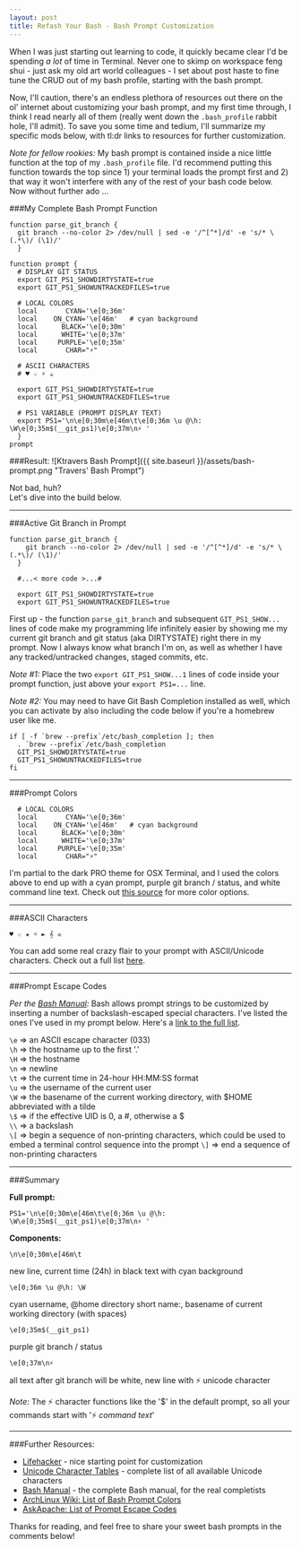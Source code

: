 ```yaml
---
layout: post
title: Refash Your Bash - Bash Prompt Customization
---
```


When I was just starting out learning to code, it quickly became clear I'd be spending _a lot_ of time in Terminal. Never one to skimp on workspace feng shui - just ask my old art world colleagues - I set about post haste to fine tune the CRUD out of my bash profile, starting with the bash prompt. 

Now, I'll caution, there's an endless plethora of resources out there on the ol' internet about customizing your bash prompt, and my first time through, I think I read nearly all of them (really went down the `.bash_profile` rabbit hole, I'll admit). To save you some time and tedium, I'll summarize my specific mods below, with tl:dr links to resources for further customization. 

_Note for fellow rookies:_ My bash prompt is contained inside a nice little function at the top of my `.bash_profile` file. I'd recommend putting this function towards the top since 1) your terminal loads the prompt first and 2) that way it won't interfere with any of the rest of your bash code below. Now without further ado ...

###My Complete Bash Prompt Function

```shell
function parse_git_branch {
  git branch --no-color 2> /dev/null | sed -e '/^[^*]/d' -e 's/* \(.*\)/ (\1)/'
  }

function prompt {
  # DISPLAY GIT STATUS
  export GIT_PS1_SHOWDIRTYSTATE=true
  export GIT_PS1_SHOWUNTRACKEDFILES=true

  # LOCAL COLORS
  local       CYAN='\e[0;36m'
  local    ON_CYAN='\e[46m'   # cyan background
  local      BLACK='\e[0;30m'
  local      WHITE='\e[0;37m' 
  local     PURPLE='\e[0;35m'
  local       CHAR="⚡"
  
  # ASCII CHARACTERS
  # ♥ ☆ ⚡ ☕  
  
  export GIT_PS1_SHOWDIRTYSTATE=true
  export GIT_PS1_SHOWUNTRACKEDFILES=true

  # PS1 VARIABLE (PROMPT DISPLAY TEXT)
  export PS1='\n\e[0;30m\e[46m\t\e[0;36m \u @\h: \W\e[0;35m$(__git_ps1)\e[0;37m\n⚡ '
  }
prompt
```

###Result:
![Ktravers Bash Prompt]({{ site.baseurl }}/assets/bash-prompt.png "Travers' Bash Prompt")


Not bad, huh?  
Let's dive into the build below.

  
----
###Active Git Branch in Prompt

```shell
function parse_git_branch {
    git branch --no-color 2> /dev/null | sed -e '/^[^*]/d' -e 's/* \(.*\)/ (\1)/'
  }
  
  #...< more code >...#
  
  export GIT_PS1_SHOWDIRTYSTATE=true
  export GIT_PS1_SHOWUNTRACKEDFILES=true
```

First up - the function `parse_git_branch` and subsequent `GIT_PS1_SHOW...` lines of code make my programming life infinitely easier by showing me my current git branch and git status (aka DIRTYSTATE) right there in my prompt. Now I always know what branch I'm on, as well as whether I have any tracked/untracked changes, staged commits, etc. 

_Note #1:_ Place the two `export GIT_PS1_SHOW...1` lines of code inside your prompt function, just above your `export PS1=...` line. 

_Note #2:_ You may need to have Git Bash Completion installed as well, which you can activate by also including the code below if you're a homebrew user like me.

```shell
if [ -f `brew --prefix`/etc/bash_completion ]; then
  . `brew --prefix`/etc/bash_completion
  GIT_PS1_SHOWDIRTYSTATE=true
  GIT_PS1_SHOWUNTRACKEDFILES=true
fi
```

  
----
###Prompt Colors 

```shell 
  # LOCAL COLORS
  local       CYAN='\e[0;36m'
  local    ON_CYAN='\e[46m'   # cyan background
  local      BLACK='\e[0;30m'
  local      WHITE='\e[0;37m' 
  local     PURPLE='\e[0;35m'
  local       CHAR="⚡"
```

I'm partial to the dark PRO theme for OSX Terminal, and I used the colors above to end up with a cyan prompt, purple git branch / status, and white command line text. Check out [this source](https://wiki.archlinux.org/index.php/Color_Bash_Prompt#List_of_colors_for_prompt_and_Bash) for more color options.


  
----
###ASCII Characters

```shell
♥ ☆ ★ ☼ ► 𝄞 ☠ 
```

You can add some real crazy flair to your prompt with ASCII/Unicode characters. Check out a full list [here](http://unicode-table.com/en/).


  
----
###Prompt Escape Codes

_Per the [Bash Manual](http://www.gnu.org/software/bash/manual/bashref.html#Controlling-the-Prompt):_ Bash allows prompt strings to be customized by inserting a number of backslash-escaped special characters. I've listed the ones I've used in my prompt below. Here's a [link to the full list](http://www.gnu.org/software/bash/manual/bashref.html#Controlling-the-Prompt).

`\e`  =>  an ASCII escape character (033)  
`\h`  =>  the hostname up to the first '.'  
`\H`  =>  the hostname  
`\n`  =>  newline  
`\t`  =>  the current time in 24-hour HH:MM:SS format  
`\u`  =>  the username of the current user  
`\W`  =>  the basename of the current working directory, with $HOME abbreviated with a tilde  
`\$`  =>  if the effective UID is 0, a #, otherwise a $  
`\\`  =>  a backslash  
`\[`  =>  begin a sequence of non-printing characters, which could be used to embed a terminal control sequence into the prompt
`\]`  =>  end a sequence of non-printing characters  


  
----
###Summary


**Full prompt:**

```shell
PS1='\n\e[0;30m\e[46m\t\e[0;36m \u @\h: \W\e[0;35m$(__git_ps1)\e[0;37m\n⚡ '
```

**Components:**  

```shell
\n\e[0;30m\e[46m\t

```
new line, current time (24h) in black text with cyan background  

```shell
\e[0;36m \u @\h: \W
``` 
cyan username, @home directory short name:, basename of current working directory (with spaces)  

```shell
\e[0;35m$(__git_ps1)
``` 
purple git branch / status  

```shell
\e[0;37m\n⚡ 
```
all text after git branch will be white, new line with ⚡ unicode character  


_Note:_ The ⚡ character functions like the '$' in the default prompt, so all your commands start with '⚡ _command text_'


  
----
###Further Resources:

- [Lifehacker](http://lifehacker.com/202042/ask-lifehacker--how-do-i-customize-my-command-line-prompt) - nice starting point for customization
- [Unicode Character Tables](http://unicode-table.com/en/) - complete list of all available Unicode characters
- [Bash Manual](http://www.gnu.org/software/bash/manual/bashref.html) - the complete Bash manual, for the real completists
- [ArchLinux Wiki: List of Bash Prompt Colors](https://wiki.archlinux.org/index.php/Color_Bash_Prompt#List_of_colors_for_prompt_and_Bash)
- [AskApache: List of Prompt Escape Codes](http://www.askapache.com/linux/bash-power-prompt.html#Prompt_Escape_Codes)


Thanks for reading, and feel free to share your sweet bash prompts in the comments below!
  

